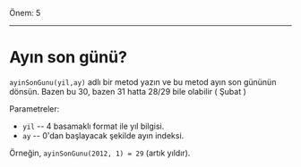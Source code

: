 Önem: 5

---

# Ayın son günü?

`ayinSonGunu(yil,ay)` adlı bir metod yazın ve bu metod ayın son gününün dönsün. Bazen bu 30, bazen 31 hatta 28/29 bile olabilir ( Şubat )

Parametreler:

- `yil` -- 4 basamaklı format ile yıl bilgisi.
- `ay` -- 0'dan başlayacak şekilde ayın indeksi.

Örneğin, `ayinSonGunu(2012, 1) = 29` (artık yıldır).
